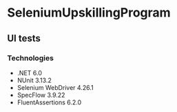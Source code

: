 # SeleniumUpskillingProgram

## UI tests

### Technologies
- .NET 6.0
- NUnit 3.13.2
- Selenium WebDriver 4.26.1
- SpecFlow 3.9.22
- FluentAssertions 6.2.0